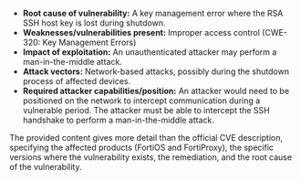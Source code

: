 - **Root cause of vulnerability:** A key management error where the RSA SSH host key is lost during shutdown.
- **Weaknesses/vulnerabilities present:** Improper access control (CWE-320: Key Management Errors)
- **Impact of exploitation:** An unauthenticated attacker may perform a man-in-the-middle attack.
- **Attack vectors:** Network-based attacks, possibly during the shutdown process of affected devices.
- **Required attacker capabilities/position:** An attacker would need to be positioned on the network to intercept communication during a vulnerable period. The attacker must be able to intercept the SSH handshake to perform a man-in-the-middle attack.

The provided content gives more detail than the official CVE description, specifying the affected products (FortiOS and FortiProxy), the specific versions where the vulnerability exists, the remediation, and the root cause of the vulnerability.
